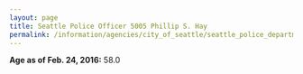 ```yaml
---
layout: page
title: Seattle Police Officer 5005 Phillip S. Hay
permalink: /information/agencies/city_of_seattle/seattle_police_department/copbook/5005/
---
```


**Age as of Feb. 24, 2016:** 58.0
